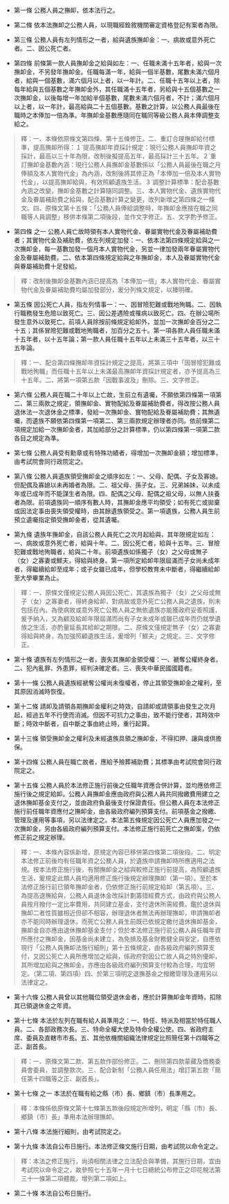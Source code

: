 * 第一條 公務人員之撫卹，依本法行之。

* 第二條 依本法撫卹之公務人員，以現職經銓敘機關審定資格登記有案者為限。

* 第三條 公務人員有左列情形之一者，給與遺族撫卹金：一、病故或意外死亡者。二、因公死亡者。

* 第四條 前條第一款人員撫卹金之給與如左：一、任職未滿十五年者，給與一次撫卹金，不另發年撫卹金。任職每滿一年，給與一個半基數，尾數未滿六個月者，給與一個基數，滿六個月以上者，以一年計。二、任職十五年以上者，除每年給與五個基數之年撫卹金外，其任職滿十五年者，另給與十五個基數之一次撫卹金，以後每增一年加給半個基數，尾數未滿六個月者，不計；滿六個月以上者，以一年計，最高給與二十五個基數。基數之計算，以公務人員最後在職時之本俸加一倍為準。年撫卹金基數應隨同在職同等級公務人員本俸調整支給之。

> 釋：一、本條依原條文第四條、第十五條修正。二、重訂合理撫卹給付標準，提高撫卹所得：１˙提高撫卹年資採計規定：現行公務人員撫卹年資之採計，最高以三十年為限，改制後擬提高五年，最高採計三十五年。２˙重訂撫卹金基數內涵：現行公務人員撫卹金基數係以「公務人員最後在職之月俸額及本人實物代金」為內涵，改制後將其修正為「本俸加一倍及本人實物代金」，以提高撫卹給與，有效照顧遺族生活。３˙調整計算標準：配合基數內涵之改變，撫卹金基數之計算隨同調整。三、本人實物代金、遺族實物代金及眷屬補助費之給與，配合基數計算之變更，改列新增之第四條之一條文。四、原條文第十五條：「公務人員俸給調整時，年撫卹金應按在職之同職等人員調整」移併本條第二項後段，並作文字修正。五、文字酌予修正。

* 第四條 之一 公務人員亡故時領有本人實物代金、眷屬實物代金及眷屬補助費者；其實物代金及補助費，依左列規定加發：一、依本法第四條規定給與之一次撫卹金，每一基數加發一個月本人實物代金，另並一律加發兩年眷屬實物代金及眷屬補助費。二、依本第四條規定給與之年撫卹金，本人及眷屬實物代金與眷屬補助費十足發給。

> 釋：改制後撫卹金基數內涵已提高為「本俸加一倍」本人實物代金、眷屬實物代金及眷屬補助費均屬加發部分，爰分列條文規定，以臻明確。

* 第五條 因公死亡人員，指左列情事一：一、因冒險犯難或戰地殉職。二、因執行職務發生危險以致死亡。三、因公差遇險或罹病以致死亡。四、在辦公場所發生意外以致死亡。前項人員除按前條規定給卹外，並加一次撫卹金百分之二十五；其係冒險犯難或戰地殉職者，加百分之五十。第一項各款人員任職未滿十五年者，以十五年論；第一款人員任職十五年以上未滿三十五年者，以三十五年論。

> 釋：一、配合第四條撫卹年資採計規定之提高，將第三項中「因冒險犯難或戰地殉職」而任職十五年以上未滿最高撫卹年資採計規定者，亦予提高為三十五年。二、將第一項第五款「因戰事波及」刪除。三、文字修正。

* 第六條 公務人員在職二十年以上亡故，生前立有遺囑，不願依第四條第一項第二、第三兩款之規定，領撫卹金、實物配給及眷屬補助費者，得改按公務人員退休法一次退休金之標準，發給一次撫卹金、實物配給及眷屬補助費；其無遺囑，而遺族不願依第四條第一項第二、第三兩款規定辦理者亦同。依前條第二項規定加給一次撫卹金者，其加給部分之計算標準，仍以第四條第一項第二款各目之規定為準。

* 第七條 公務人員受有勳章或有特殊功績者，得增加一次撫卹金額；增加標準，由考試院會同行政院定之。

* 第八條 公務人員遺族領受撫卹金之順序如左：一、父母、配偶、子女及寡媳。但配偶及寡媳以未再婚者為限。二、祖父母、孫子女。三、兄弟姊妹，以未成年或已成年而不能謀生者為限。四、配偶之父母、配偶之祖父母，以無人扶養者為限。前項遺族同一順序有數人時，其撫卹金應平均領受；如有死亡或拋棄或因法定事由喪失領受權時，由其餘遺族領受之。第一項遺族，公務人員生前預立遺囑指定領受撫卹金者，從其遺囑。

* 第九條 遺族年撫卹金，自該公務人員死亡之次月起給與，其年限規定如左：一、病故或意外死亡者，給與十年。二、因公死亡者，給與十五年。三、冒險犯難或戰地殉職者，給與二十年。前項遺族如係獨子（女）之父母或無子（女）之寡妻或鰥夫，得給與終身。第一項所定給卹年限屆滿而子女尚未成年者，得繼續給卹至成年；或子女雖已成年，但學校教育未中斷者，得繼續給卹至大學畢業為止。

> 釋：一、原條文僅規定公務人員因公死亡，其遺族為獨子（女）之父母或無子（女）之寡妻者，得終身給卹，對病故或意外死亡公務人員之遺族，則未包括在內。為使病故或意外死亡公務人員之無依遺族亦能獲政府妥善照護，爰予納入，又為顧及給卹年限屆滿而尚有子女未成年或雖已成年而仍就學遺族之生活，亦酌量延長其給卹之期限。二、原條文僅規定無子（女）之寡妻得給與終身，為加強照顧遺族生活，爰增列「鰥夫」之規定。三、文字修正。

* 第十條 遺族有左列情形之一者，喪失其撫卹金領受權：一、褫奪公權終身者。二、犯內亂罪、外患罪，經判決確定者。三、喪失中華民國國籍者。

* 第十一條 公務人員遺族經褫奪公權尚未復權者，停止其領受撫卹金之權利，至其原因消滅時恢復。

* 第十二條 請卹及請領各期撫卹金權利之時效，自請卹或請領事由發生之次月起，經過五年不行使而消滅。但因不可抗力之事由，致不能行使者，其時效中斷；時效中斷者，自中斷之事由終止時，重行起算。

* 第十三條 領受撫卹金之權利及未經遺族具領之撫卹金，不得扣押、讓與或供擔保。

* 第十四條 公務人員在職亡故者，應給予殮葬補助費；其標準由考試院會同行政院定之。

* 第十五條 公務人員於本法修正施行前後之任職年資應合併計算，並均應依修正施行後之規定給卹。公務人員撫卹金應由政府與公務人員共同撥繳費用建立之退休撫卹基金支付之，並由政府負最後支付保證責任。但公務人員在本法修正施行前任職年資應付之撫卹金，由各級政府編列預算支付。前項基金之撥繳、管理及運用等事項，另以法律定之。本法第五條規定因公死亡人員應加發之一次撫卹金，另由各級政府編列預算支付。本法修正施行前死亡之撫卹案，仍依修正前之規定辦理。

> 釋：一、本條內容係新增，原規定內容已移併第四條第二項後段。二、明定本法修正前後均有任職年資之公務人員，於遺族申請撫卹時所應適用之法規。按本法修正施行後，有關撫卹金之給與較修正施行前提高，為照顧遺族生活，爰規定此類人員均適用修正施行後規定辦理撫卹（第一項）。至於本法修正施行前已領年撫卹金者，仍依修正施行前規定給卹（第五項）。三、為提高退撫給與，公務人員退休金改採計劃籌措經費方式，由政府與公務人員按月撥付一定比率費用，共同建立基金，支付退休所需經費。鑑於退休與撫卹二者性質雖相近但卻不相容，辦理退休者無法再辦理撫卹，申請撫卹者亦不能同時辦理退休，而死亡公務人員生前既已依規定繳付退休撫卹基金，撫卹金自亦應由退休撫卹基金支付；但於本法修正施行前公務人員任職年資所應付之撫卹金，因基金尚未建立，為免損及基金財務健全與安定，自應依現行「公務人員撫卹法施行細則」第十五條規定，由各級政府編列預算支付，又因公死亡人員所應增加之給與，係政府對因公亡故人員之特別優卹，其所增加給與之撫卹金，亦應由各級政府編列預算支付較為合理，均宜明定。（第二項、第四項）四、於第三項明定退撫基金之撥繳管理及運用另以法律定之。

* 第十六條 公務人員曾以其他職位領受退休金者，應於計算撫卹金年資時，扣除其已領退休金之年資。

* 第十七條 本法於左列在職有給人員準用之：一、特任、特派及相當於特任職人員。二、各部政務次長。三、特命全權大使及特命全權公使。四、省政府主席、委員及直轄市市長。五、其他依機關組織法律規定比照簡任第十四職等之正、副首長。

> 釋：一、原條文第二款、第五款作部份修正。二、刪除第四款蒙藏及僑務委員會委員，並調整款次。三、配合新制「公務人員任用法」增訂第五款「簡任第十四職等之正、副首長」。

* 第十七條 之一 本法於在職有給之縣（市）長、鄉鎮（市）長準用之。

> 釋：本條係依原條文第十七條第五款後段規定所增列，明定「縣（市）長、鄉鎮（市）長」準用本法辦理撫卹。

* 第十八條 本法施行細則，由考試院定之。

* 第十九條 本法自公布日施行。本法修正條文施行日期，由考試院以命令定之。

> 釋：本法之修正施行，尚須相關法律之立法配合與準備，其施行日期，宜由考試院以命令定之，故參照七十五年一月十七日總統公布修正之印花稅法第三十一條第二項體裁，增列第二項如上。

* 第二十條 本法自公布日施行。

